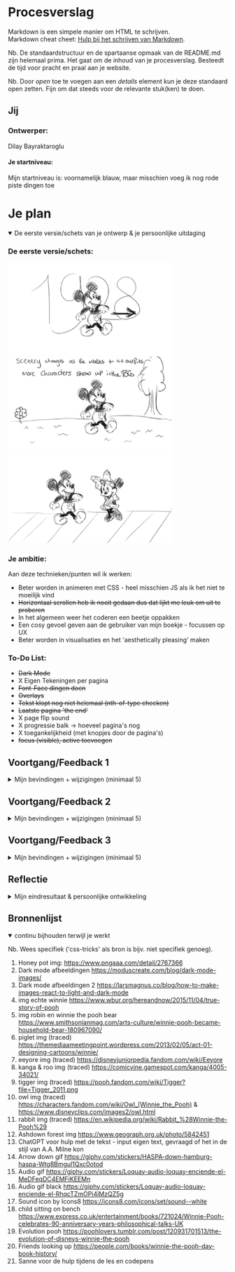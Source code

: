 # Procesverslag
Markdown is een simpele manier om HTML te schrijven.  
Markdown cheat cheet: [Hulp bij het schrijven van Markdown](https://github.com/adam-p/markdown-here/wiki/Markdown-Cheatsheet).

Nb. De standaardstructuur en de spartaanse opmaak van de README.md zijn helemaal prima. Het gaat om de inhoud van je procesverslag. Besteedt de tijd voor pracht en praal aan je website.

Nb. Door *open* toe te voegen aan een *details* element kun je deze standaard open zetten. Fijn om dat steeds voor de relevante stuk(ken) te doen.




## Jij

### Ontwerper:
Dilay Bayraktaroglu

#### Je startniveau:
Mijn startniveau is: voornamelijk blauw, maar misschien voeg ik nog rode piste dingen toe




# Je plan

<details open>
  <summary>De eerste versie/schets van je ontwerp & je persoonlijke uitdaging</summary>

  ### De eerste versie/schets:
  <img src="readme-images/mickeymousesketch1.png" width="375px" alt="eerste versie/schets">
  <img src="readme-images/mickeymousesketch2.png" width="375px" alt="eerste versie/schets">
  <img src="readme-images/mickeymousesketch3.png" width="375px" alt="eerste versie/schets">


  ### Je ambitie: 
  Aan deze technieken/punten wil ik werken:
  - Beter worden in animeren met CSS - heel misschien JS als ik het niet te moeilijk vind
  - ~~Horizontaal scrollen heb ik nooit gedaan dus dat lijkt me leuk om uit te proberen~~
  - In het algemeen weer het coderen een beetje oppakken
  - Een cosy gevoel geven aan de gebruiker van mijn boekje - focussen op UX
  - Beter worden in visualisaties en het 'aesthetically pleasing' maken

  ### To-Do List:
  - ~~Dark Mode~~
  - X Eigen Tekeningen per pagina 
  - ~~Font-Face dingen doen~~
  - ~~Overlays~~
  - ~~Tekst klopt nog niet helemaal (nth-of-type checken)~~
  - ~~Laatste pagina 'the end'~~
  - X page flip sound 
  - X progressie balk -> hoeveel pagina's nog
  - X toegankelijkheid (met knopjes door de pagina's)
  - ~~focus (visible), active toevoegen~~

 
</details>




## Voortgang/Feedback 1

<details>
  <summary>Mijn bevindingen + wijzigingen (minimaal 5)</summary>

  ### Bevinding 1:
  Omschrijving van wat er nog niet orde was (tekst en afbeeding(en)).
  <img src="./readme-images/fb1.png" width="375px" alt="feedback sessie 1">
  - Misschien moet ik minder 'soorten' Mickeys gebruiken (De belangrijkste/bekendste Mickeys)
  - Objecten en andere characters interactief maken met Mickey
  - Nadenken over de bediening (Scrollen of met een knop)
  - De achtergronden maakt het interessanter
  - Easter egg: Characters die uit een object verschijnen bijvoorbeeld
  - Easter egg: Referenties naar andere elementen waar Mickey in voorkomt (In Aladdin is er bijvoorbeeld een referentie naar Mickey waarbij 'Genie' de Steamboat Willie tune fluit)

  <img src="./readme-images/mickeymouse.png" width="375px" alt="feedback sessie 1">


  #### oplossing:
  Beschrijving hoe je het hebt hebt opgelost of als het niet gelukt is hoe je het zou oplossen (tekst en afbeeding(en)).
  Ik heb eigenlijk na dag 1 besloten om van character te veranderen. Sinds Mickey Mouse copyright .... heeft, kan ik dit project bijvoorbeeld niet op mijn portfolio zetten. Dus ga ik kiezen om door te gaan met Winnie The Pooh. Winnie is nu namelijk public domain, waardoor ik geen zorgen hoef te maken over copyright.


  ### Bevinding 2:
  Omschrijving van wat er nog niet orde was (tekst en afbeeding(en)).

  #### oplossing:
  Beschrijving hoe je het hebt hebt opgelost of als het niet gelukt is hoe je het zou oplossen (tekst en afbeeding(en)).



  ### Bevinding 3:
  ...

</details>




## Voortgang/Feedback 2

<details>
  <summary>Mijn bevindingen + wijzigingen (minimaal 5)</summary>
  
  ### Bevinding 1:
  Meer easter eggs - honing pot van pooh bijvoorbeeld toevoegen

  #### oplossing:
  Ik heb een honingpot button toegevoegd
  <img src="./readme-images/hunnypage.png" width="375px" alt="pagina van de hunny knop">


  ### Bevinding 2:
  Code netjes maken - het staat een beetje door elkaar heen nu

  #### oplossing:
  Ik heb bij sommige plekken extra kopjes gegeven en meer ingesprongen
  <img src="./readme-images/comments.png" width="375px" alt="comments">


  ### Bevinding 3:
  Misschien iets met audio doen

  #### oplossing
  Ik heb audio toegevoegd die afspeelt in de achtergrond 

  

</details>




## Voortgang/Feedback 3

<details>
  <summary>Mijn bevindingen + wijzigingen (minimaal 5)</summary>
  
  ### Bevinding 1:
  Het einde is een beetje leeg dus daar kan ik nog iets mee doen. Ik had alleen een tekst the end en een niet werkend linkje eerst

  #### oplossing:
  Ik heb een afbeelding toegevoegd 
  <img src="./readme-images/laatsteblz.png" width="375px" alt="pagina van de nieuwe blz">


  ### Bevinding 2:
  tabben gaat niet soepel

  #### oplossing:
  Geen idee hoe ik dit kan oplossen. Ik heb er uren aan gezeten maar heb niet genoeg kennis om in te zien wat ik fout doe.


  ### Bevinding 3:
  Tigger bijvoorbeeld toevoegen die door het scherm springt

  #### oplossing
  Heb hier geen tijd meer voor gehad.

</details>




## Reflectie

<details>
  <summary>Mijn eindresultaat & persoonlijke ontwikkeling</summary>

  ### Je uitkomst - karakteristiek screenshot(s):
  <img src="readme-images/mijlpaal1" width="375px" alt="eerste mijlpaal">
  <img src="readme-images/maniervoordrkmode.png" width="375px" alt="dark mode switch images">
  <img src="readme-images/kaartdialog" width="375px" alt="dialog van de kaart">
  <img src="readme-images/dialogdoesntacceptselect" width="375px" alt="wilde niet accepteren">
  <img src="readme-images/dialogmapcode" width="375px" alt="classes gebruikt voor dialog 2">


  ### Dit ging goed/Heb ik geleerd: 
  Ik gebruikte eerder veel classes maar dit keer heb ik beter begrepen hoe ik selectoren kan gebruiken (nth-of-type). Ik ben hierdoor ook meer gaan commenten tussen mijn werk door waardoor ik sneller weer wist waar ik was gebleven.


  ### Dit was lastig/Is niet gelukt:
  Pagina omslaan met knoppen, progressiebar zijn niet gelukt. Ik wilde een navigatie maken met het keyboard, maar dit is een van de minst
  accessible pagina's geworden helaas. Ook wilde ik nog een progressiebar en een knop op het einde waar je op kunt klikken om terug naar het begin te gaan.  Ik heb wel veel tijd besteed om te onderzoeken hoe je met links en rechts knoppen bedient maar het lukte uiteindelijk maar op 1 pagina.

  Ook kostte het super veel tijd om alle afbeeldingen over te trekken. Daarom heb ik maar afbeeldingen gebruikt tussen mijn eigen werk door.

  Ik heb eigenlijk tijd tekort gehad voor de opdracht. Ik had ook vragen maar door de vakantie kon ik ze niet stellen.

  <img src="readme-images/keyboardstruggles" width="375px" alt="bummer">

  ### ~
  Ookal heb ik mijn website niet af gekregen, ben ik best trots op wat ik heb bereikt. Ik durf meer dingen uit te proberen en heb zeker veel over JS geleerd. Ik denk om voor de herkansing te gaan om het boekje af te maken en het accessible te maken. Ik vond het een leuke opdracht waarbij ik het coderen weer een beetje heb opgepakt. 

</details>




## Bronnenlijst

<details open>
<summary>continu bijhouden terwijl je werkt</summary>

Nb. Wees specifiek ('css-tricks' als bron is bijv. niet specifiek genoeg).

1. Honey pot img: https://www.pngaaa.com/detail/2767366
2. Dark mode afbeeldingen https://moduscreate.com/blog/dark-mode-images/
3. Dark mode afbeeldingen 2 https://larsmagnus.co/blog/how-to-make-images-react-to-light-and-dark-mode
4. img echte winnie https://www.wbur.org/hereandnow/2015/11/04/true-story-of-pooh
5. img robin en winnie the pooh bear https://www.smithsonianmag.com/arts-culture/winnie-pooh-became-household-bear-180967090/
6. piglet img (traced) https://themediaameetingpoint.wordpress.com/2013/02/05/act-01-designing-cartoons/winnie/
7. eeyore img (traced) https://disneyjuniorpedia.fandom.com/wiki/Eeyore
8. kanga & roo img (traced) https://comicvine.gamespot.com/kanga/4005-34021/
9. tigger img (traced) https://pooh.fandom.com/wiki/Tigger?file=Tigger_2011.png
10. owl img (traced) https://characters.fandom.com/wiki/Owl_(Winnie_the_Pooh) & https://www.disneyclips.com/images2/owl.html
11. rabbit img (traced) https://en.wikipedia.org/wiki/Rabbit_%28Winnie-the-Pooh%29
12. Ashdown forest img https://www.geograph.org.uk/photo/5842451
13. ChatGPT voor hulp met de tekst - input eigen text, gevraagd of het in de stijl van A.A. Milne kon
14. Arrow down gif https://giphy.com/stickers/HASPA-down-hamburg-haspa-Wtg8Bmgul1Qxc0otod
15. Audio gif https://giphy.com/stickers/Loquay-audio-loquay-enciende-el-MeDFeqDC4EMFiKEEMn
16. Audio gif black https://giphy.com/stickers/Loquay-audio-loquay-enciende-el-RhqcTZmOPi4iMzQZ5g
17. Sound icon by Icons8 https://icons8.com/icons/set/sound--white
18. child sitting on bench https://www.express.co.uk/entertainment/books/721024/Winnie-Pooh-celebrates-90-anniversary-years-philosophical-talks-UK
19. Evolution pooh https://poohlovers.tumblr.com/post/120931701513/the-evolution-of-disneys-winnie-the-pooh
20. Friends looking up https://people.com/books/winnie-the-pooh-day-book-history/
21. Sanne voor de hulp tijdens de les en codepens

</details>